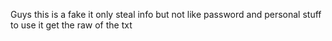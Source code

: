 Guys this is a fake it only steal info but not like password and personal stuff to use it get the raw of the txt
